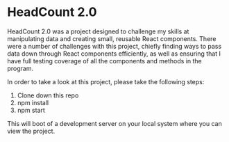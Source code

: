 # HeadCount 2.0

HeadCount 2.0 was a project designed to challenge my skills at manipulating data and creating small, reusable React components. There were a number of challenges with this project, chiefly finding ways to pass data down through React components efficiently, as well as ensuring that I have full testing coverage of all the components and methods in the program.

In order to take a look at this project, please take the following steps:

1. Clone down this repo
2. npm install
3. npm start

This will boot of a development server on your local system where you can view the project. 
